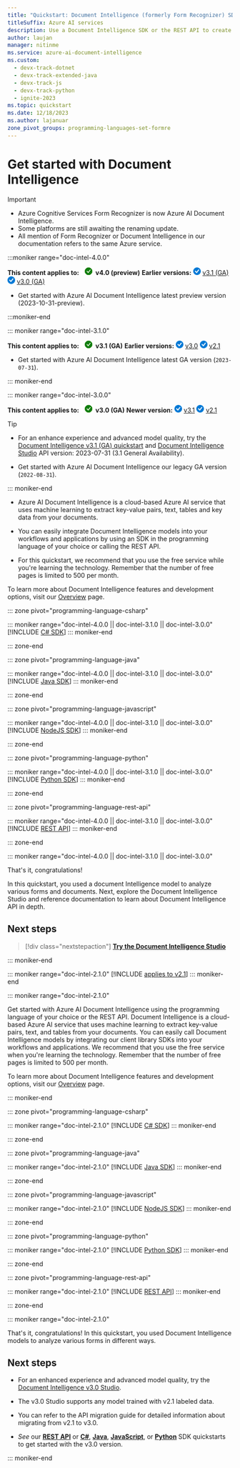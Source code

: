```yaml
---
title: "Quickstart: Document Intelligence (formerly Form Recognizer) SDKs | REST API "
titleSuffix: Azure AI services
description: Use a Document Intelligence SDK or the REST API to create a forms processing app that extracts key data and structure elements from your documents.
author: laujan
manager: nitinme
ms.service: azure-ai-document-intelligence
ms.custom:
  - devx-track-dotnet
  - devx-track-extended-java
  - devx-track-js
  - devx-track-python
  - ignite-2023
ms.topic: quickstart
ms.date: 12/18/2023
ms.author: lajanuar
zone_pivot_groups: programming-languages-set-formre
---
```



# Get started with Document Intelligence

> [!IMPORTANT]
>
> * Azure Cognitive Services Form Recognizer is now Azure AI Document Intelligence.
> * Some platforms are still awaiting the renaming update.
> * All mention of Form Recognizer or Document Intelligence in our documentation refers to the same Azure service.

:::moniker range="doc-intel-4.0.0"

**This content applies to:** ![checkmark](../media/yes-icon.png) **v4.0 (preview)** **Earlier versions:** ![blue-checkmark](../media/blue-yes-icon.png) [v3.1 (GA)](?view=doc-intel-3.1.0&preserve-view=true) ![blue-checkmark](../media/blue-yes-icon.png) [v3.0 (GA)](?view=doc-intel-3.0.0&preserve-view=true)

* Get started with Azure AI Document Intelligence latest preview version (2023-10-31-preview).

:::moniker-end

::: moniker range="doc-intel-3.1.0"

**This content applies to:** ![checkmark](../media/yes-icon.png) **v3.1 (GA)** **Earlier versions:** ![blue-checkmark](../media/blue-yes-icon.png) [v3.0](?view=doc-intel-3.0.0&preserve-view=true) ![blue-checkmark](../media/blue-yes-icon.png) [v2.1](?view=doc-intel-2.1.0&preserve-view=true)

* Get started with Azure AI Document Intelligence latest GA version (`2023-07-31`).

::: moniker-end

::: moniker range="doc-intel-3.0.0"

**This content applies to:** ![checkmark](../media/yes-icon.png) **v3.0 (GA)** **Newer version:** ![blue-checkmark](../media/blue-yes-icon.png) [v3.1](?view=doc-intel-3.1.0&preserve-view=true)   ![blue-checkmark](../media/blue-yes-icon.png) [v2.1](?view=doc-intel-2.1.0&preserve-view=true)

> [!TIP]
>
> * For an enhance experience and advanced model quality, try the [Document Intelligence v3.1 (GA) quickstart](?view=doc-intel-3.1.0&preserve-view=true#get-started-with-document-intelligence) and [Document Intelligence Studio](https://formrecognizer.appliedai.azure.com/studio) API version: 2023-07-31 (3.1 General Availability).

* Get started with Azure AI Document Intelligence our legacy GA version (`2022-08-31`).

::: moniker-end

* Azure AI Document Intelligence is a cloud-based Azure AI service that uses machine learning to extract key-value pairs, text, tables and key data from your documents.

* You can easily integrate Document Intelligence models into your workflows and applications by using an SDK in the programming language of your choice or calling the REST API.

* For this quickstart, we recommend that you use the free service while you're learning the technology. Remember that the number of free pages is limited to 500 per month.

To learn more about Document Intelligence features and development options, visit our [Overview](../overview.md) page.

::: zone pivot="programming-language-csharp"

::: moniker range="doc-intel-4.0.0 || doc-intel-3.1.0 || doc-intel-3.0.0"
[!INCLUDE [C# SDK](includes/csharp-sdk.md)]
::: moniker-end

::: zone-end

::: zone pivot="programming-language-java"

::: moniker range="doc-intel-4.0.0 || doc-intel-3.1.0 || doc-intel-3.0.0"
[!INCLUDE [Java SDK](includes/java-sdk.md)]
::: moniker-end

::: zone-end

::: zone pivot="programming-language-javascript"

::: moniker range="doc-intel-4.0.0 || doc-intel-3.1.0 || doc-intel-3.0.0"
[!INCLUDE [NodeJS SDK](includes/javascript-sdk.md)]
::: moniker-end

::: zone-end

::: zone pivot="programming-language-python"

::: moniker range="doc-intel-4.0.0 || doc-intel-3.1.0 || doc-intel-3.0.0"
[!INCLUDE [Python SDK](includes/python-sdk.md)]
::: moniker-end

::: zone-end

::: zone pivot="programming-language-rest-api"

::: moniker range="doc-intel-4.0.0 || doc-intel-3.1.0 || doc-intel-3.0.0"
[!INCLUDE [REST API](includes/rest-api.md)]
::: moniker-end

::: zone-end

::: moniker range="doc-intel-4.0.0 || doc-intel-3.1.0 || doc-intel-3.0.0"

That's it, congratulations!

In this quickstart, you used a document Intelligence model to analyze various forms and documents. Next, explore the Document Intelligence Studio and reference documentation to learn about Document Intelligence API in depth.

## Next steps

>[!div class="nextstepaction"]
> [**Try the Document Intelligence Studio**](https://formrecognizer.appliedai.azure.com/studio)

::: moniker-end

::: moniker range="doc-intel-2.1.0"
[!INCLUDE [applies to v2.1](../includes/applies-to-v21.md)]
::: moniker-end

::: moniker range="doc-intel-2.1.0"

Get started with Azure AI Document Intelligence using the programming language of your choice or the REST API. Document Intelligence is a cloud-based Azure AI service that uses machine learning to extract key-value pairs, text, and tables from your documents. You can easily call Document Intelligence models by integrating our client library SDKs into your workflows and applications. We recommend that you use the free service when you're learning the technology. Remember that the number of free pages is limited to 500 per month.

To learn more about Document Intelligence features and development options, visit our [Overview](../overview.md) page.

::: moniker-end

::: zone pivot="programming-language-csharp"

::: moniker range="doc-intel-2.1.0"
[!INCLUDE [C# SDK](includes/v2-1/csharp.md)]
::: moniker-end

::: zone-end

::: zone pivot="programming-language-java"

::: moniker range="doc-intel-2.1.0"
[!INCLUDE [Java SDK](includes/v2-1/java.md)]
::: moniker-end

::: zone-end

::: zone pivot="programming-language-javascript"

::: moniker range="doc-intel-2.1.0"
[!INCLUDE [NodeJS SDK](includes/v2-1/javascript.md)]
::: moniker-end

::: zone-end

::: zone pivot="programming-language-python"

::: moniker range="doc-intel-2.1.0"
[!INCLUDE [Python SDK](includes/v2-1/python.md)]
::: moniker-end

::: zone-end

::: zone pivot="programming-language-rest-api"

::: moniker range="doc-intel-2.1.0"
[!INCLUDE [REST API](includes/v2-1/rest-api.md)]
::: moniker-end

::: zone-end

::: moniker range="doc-intel-2.1.0"

That's it, congratulations! In this quickstart, you used Document Intelligence models to analyze various forms in different ways.

## Next steps

* For an enhanced experience and advanced model quality, try the [Document Intelligence v3.0 Studio](https://formrecognizer.appliedai.azure.com/studio).

* The v3.0 Studio supports any model trained with v2.1 labeled data.

* You can refer to the API migration guide for detailed information about migrating from v2.1 to v3.0.
* *See* our [**REST API**](get-started-sdks-rest-api.md?view=doc-intel-3.0.0&preserve-view=true) or [**C#**](get-started-sdks-rest-api.md?view=doc-intel-3.0.0&preserve-view=true), [**Java**](get-started-sdks-rest-api.md?view=doc-intel-3.0.0&preserve-view=true), [**JavaScript**](get-started-sdks-rest-api.md?view=doc-intel-3.0.0&preserve-view=true), or [**Python**](get-started-sdks-rest-api.md?view=doc-intel-3.0.0&preserve-view=true) SDK quickstarts to get started with the v3.0 version.

::: moniker-end
